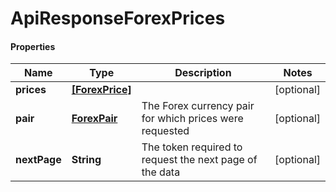 # ApiResponseForexPrices

#### Properties
Name | Type | Description | Notes
------------ | ------------- | ------------- | -------------
**prices** | [**[ForexPrice]**](ForexPrice.md) |  | [optional] 
**pair** | [**ForexPair**](ForexPair.md) | The Forex currency pair for which prices were requested | [optional] 
**nextPage** | **String** | The token required to request the next page of the data | [optional] 



